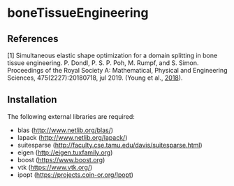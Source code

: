 # boneTissueEngineering


## References
<a id="1">[1]</a> 
Simultaneous elastic shape optimization for a domain splitting in bone tissue engineering.
P. Dondl, P. S. P. Poh, M. Rumpf, and S. Simon. 
Proceedings of the Royal Society A: Mathematical, Physical and Engineering Sciences, 475(2227):20180718, jul 2019.
(Young et al., [2018](10.1098/rspa.2018.0718)).

## Installation
The following external libraries are required:
* blas (http://www.netlib.org/blas/)
* lapack (http://www.netlib.org/lapack/)
* suitesparse (http://faculty.cse.tamu.edu/davis/suitesparse.html)
* eigen (http://eigen.tuxfamily.org)
* boost (https://www.boost.org)
* vtk (https://www.vtk.org/)
* ipopt (https://projects.coin-or.org/Ipopt)